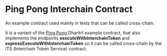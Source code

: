# Ping Pong Interchain Contract

An example contract used mainly in tests that can be called cross-chain.

It is a variant of the [Ping Pong](https://github.com/TerraDharitri/drt-rs-contracts/tree/main/contracts/ping-pong-rewa) DharitrI example contract,
that also implements the endpoints **executeWithInterchainToken** and **expressExecuteWithInterchainToken** so it can be called cross-chain by the ITS (Interchain Token Service) contract.
